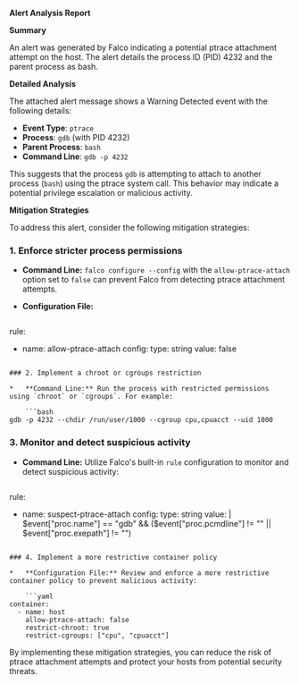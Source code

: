 **Alert Analysis Report**

**Summary**

An alert was generated by Falco indicating a potential ptrace attachment attempt on the host. The alert details the process ID (PID) 4232 and the parent process as bash.

**Detailed Analysis**

The attached alert message shows a Warning Detected event with the following details:

*   **Event Type**: `ptrace`
*   **Process**: `gdb` (with PID 4232)
*   **Parent Process**: `bash`
*   **Command Line**: `gdb -p 4232`

This suggests that the process `gdb` is attempting to attach to another process (`bash`) using the ptrace system call. This behavior may indicate a potential privilege escalation or malicious activity.

**Mitigation Strategies**

To address this alert, consider the following mitigation strategies:

### 1. Enforce stricter process permissions

*   **Command Line:** `falco configure --config` with the `allow-ptrace-attach` option set to `false` can prevent Falco from detecting ptrace attachment attempts.
*   **Configuration File:**

    ```yaml
rule:
  - name: allow-ptrace-attach
    config:
      type: string
      value: false
```

### 2. Implement a chroot or cgroups restriction

*   **Command Line:** Run the process with restricted permissions using `chroot` or `cgroups`. For example:

    ```bash
gdb -p 4232 --chdir /run/user/1000 --cgroup cpu,cpuacct --uid 1000
```

### 3. Monitor and detect suspicious activity

*   **Command Line:** Utilize Falco's built-in `rule` configuration to monitor and detect suspicious activity:

    ```yaml
rule:
  - name: suspect-ptrace-attach
    config:
      type: string
      value: |
        $event["proc.name"] == "gdb" && 
          ($event["proc.pcmdline"] != "" || $event["proc.exepath"] != "")
```

### 4. Implement a more restrictive container policy

*   **Configuration File:** Review and enforce a more restrictive container policy to prevent malicious activity:

    ```yaml
container:
  - name: host
    allow-ptrace-attach: false
    restrict-chroot: true
    restrict-cgroups: ["cpu", "cpuacct"]
```

By implementing these mitigation strategies, you can reduce the risk of ptrace attachment attempts and protect your hosts from potential security threats.